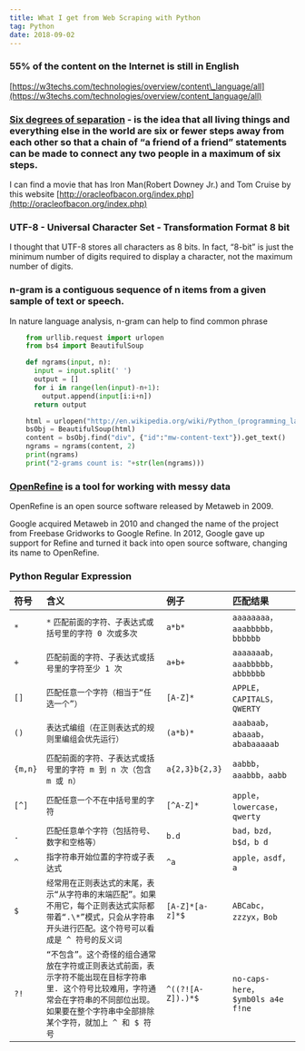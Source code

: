 ```yaml
---
title: What I get from Web Scraping with Python
tag: Python
date: 2018-09-02
---
```


### 55% of the content on the Internet is still in English

[https://w3techs.com/technologies/overview/content\_language/all](https://w3techs.com/technologies/overview/content_language/all)

### [Six degrees of separation](https://en.wikipedia.org/wiki/Six_degrees_of_separation) - is the idea that all living things and everything else in the world are six or fewer steps away from each other so that a chain of “a friend of a friend” statements can be made to connect any two people in a maximum of six steps.

I can find a movie that has Iron Man(Robert Downey Jr.) and Tom Cruise by this website [http://oracleofbacon.org/index.php](http://oracleofbacon.org/index.php)

### UTF-8 - Universal Character Set - Transformation Format 8 bit

I thought that UTF-8 stores all characters as 8 bits. In fact, “8-bit” is just the minimum number of digits required to display a character, not the maximum number of digits.

### n-gram is a contiguous sequence of n items from a given sample of text or speech.

In nature language analysis, n-gram can help to find common phrase

```python
    from urllib.request import urlopen
    from bs4 import BeautifulSoup

    def ngrams(input, n):
      input = input.split(' ')
      output = []
      for i in range(len(input)-n+1):
        output.append(input[i:i+n])
      return output

    html = urlopen("http://en.wikipedia.org/wiki/Python_(programming_language)")
    bsObj = BeautifulSoup(html)
    content = bsObj.find("div", {"id":"mw-content-text"}).get_text()
    ngrams = ngrams(content, 2)
    print(ngrams)
    print("2-grams count is: "+str(len(ngrams)))
```

### [OpenRefine](http://openrefine.org/) is a tool for working with messy data

OpenRefine is an open source software released by Metaweb in 2009.

Google acquired Metaweb in 2010 and changed the name of the project from Freebase Gridworks to Google Refine. In 2012, Google gave up support for Refine and turned it back into open source software, changing its name to OpenRefine.

### Python Regular Expression

| 符号 | 含义 | 例子 | 匹配结果 |
| :---- | :--- | :--- | :--- |
| `*` | `*` `匹配前面的字符、子表达式或括号里的字符 0 次或多次` | `a*b*` | `aaaaaaaa，aaabbbbb，bbbbbb` |
| `+` | `匹配前面的字符、子表达式或括号里的字符至少 1 次` | `a+b+` | `aaaaaaab，aaabbbbb，abbbbbb` |
| `[]` | `匹配任意一个字符（相当于“任选一个”）` | `[A-Z]*` | `APPLE，CAPITALS，QWERTY` |
| `()` | `表达式编组（在正则表达式的规则里编组会优先运行）` | `(a*b)*` | `aaabaab，abaaab，ababaaaaab` |
| `{m,n}` | `匹配前面的字符、子表达式或括号里的字符 m 到 n 次（包含 m 或 n）` | `a{2,3}b{2,3}` | `aabbb，aaabbb，aabb` |
| `[^]` | `匹配任意一个不在中括号里的字符` | `[^A-Z]*` | `apple，lowercase，qwerty` |
| `.` | `匹配任意单个字符（包括符号、数字和空格等）` | `b.d` | `bad，bzd，b$d，b d` |
| `^` | `指字符串开始位置的字符或子表达式` | `^a` | `apple，asdf，a` |
| `$` | `经常用在正则表达式的末尾，表示“从字符串的末端匹配”。如果不用它，每个正则表达式实际都带着“.\*”模式，只会从字符串开头进行匹配。这个符号可以看成是 ^ 符号的反义词` | `[A-Z]*[a-z]*$` | `ABCabc，zzzyx，Bob` |
| `?!` | `“不包含”。这个奇怪的组合通常放在字符或正则表达式前面，表示字符不能出现在目标字符串里. 这个符号比较难用，字符通常会在字符串的不同部位出现。如果要在整个字符串中全部排除某个字符，就加上 ^ 和 $ 符号` | `^((?![A-Z]).)*$` | `no-caps-here，$ymb0ls a4e f!ne` |